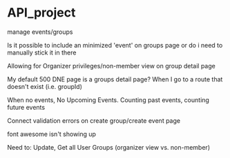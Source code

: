 # API_project

<!-- create event isn't dispatching -->

manage events/groups

Is it possible to include an minimized 'event' on groups page or do i need to manually stick it in there

Allowing for Organizer privileges/non-member view on group detail page

My default 500 DNE page is a groups detail page?  When I go to a route that doesn't exist (i.e. groupId)

When no events, No Upcoming Events.  Counting past events, counting future events

Connect validation errors on create group/create event page

font awesome isn't showing up


Need to:
Update,
Get all User Groups (organizer view vs. non-member)
